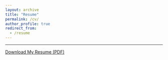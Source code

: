 ```yaml
---
layout: archive
title: "Resume"
permalink: /cv/
author_profile: true
redirect_from:
  - /resume
---
```

<hr>

[Download My Resume (PDF)](https://drive.google.com/file/d/10srxhxflkR3u01BPbfIEMjlwIET92ma0/view?usp=drive_link)


